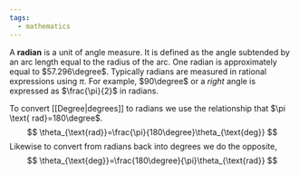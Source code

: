 ```yaml
---
tags:
  - mathematics
---
```

A **radian** is a unit of angle measure. It is defined as the angle subtended by an arc length equal to the radius of the arc. One radian is approximately equal to $57.296\degree$.  Typically radians are measured in rational expressions using $\pi$. For example, $90\degree$ or a *right* angle is expressed as $\frac{\pi}{2}$ in radians. 

To convert [[Degree|degrees]] to radians we use the relationship that $\pi \text{ rad}=180\degree$.
$$
\theta_{\text{rad}}=\frac{\pi}{180\degree}\theta_{\text{deg}}
$$
Likewise to convert from radians back into degrees we do the opposite,
$$
\theta_{\text{deg}}=\frac{180\degree}{\pi}\theta_{\text{rad}}
$$
